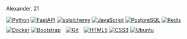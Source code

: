 Alexander, 21

<div align="left">
  <a href="https://img.shields.io/badge/css-a?style=for-the-badge&logo=css&logoColor=white&labelColor=%23663399&color=gray" target="_blank"><img src="https://img.shields.io/badge/python-a?style=for-the-badge&logo=python&logoColor=white&labelColor=%233776AB&color=gray" alt="Python"/></a>
  <a href="https://fastapi.tiangolo.com/" target="_blank"><img src="https://img.shields.io/badge/FastAPI-passing?style=for-the-badge&logo=fastapi&logoColor=white&labelColor=%23009688&color=gray" alt="FastAPI"/></a>
  <a href="https://www.sqlalchemy.org/" target="_blank"><img src="https://img.shields.io/badge/sqlalchemy-a?style=for-the-badge&logo=sqlalchemy&logoColor=white&labelColor=%23D71F00&color=gray" alt="sqlalchemy"/></a>
  <a href="https://www.javascript.com/" target="_blank"><img src="https://img.shields.io/badge/javascript-a?style=for-the-badge&logo=javascript&logoColor=white&labelColor=%23F7DF1E&color=gray" alt="JavaScript"/></a>
  <a href="https://www.postgresql.org/" target="_blank"><img src="https://img.shields.io/badge/PostgreSQL-common?style=for-the-badge&logo=postgresql&logoColor=white&labelColor=%234169E1&color=gray" alt="PostgreSQL"/></a>
  <a href="https://github.com/redis/redis" target="_blank"><img src="https://img.shields.io/badge/redis-a?style=for-the-badge&logo=redis&logoColor=white&labelColor=%23FF4438&color=gray" alt="Redis"/></a>
  <a href="https://www.docker.com/" target="_blank"><img src="https://img.shields.io/badge/docker-a?style=for-the-badge&logo=docker&logoColor=white&labelColor=%232496ED&color=gray" alt="Docker"/></a>
  <a href="https://getbootstrap.com/docs/3.4/javascript/" target="_blank"><img src="https://img.shields.io/badge/bootstrap-a?style=for-the-badge&logo=bootstrap&logoColor=white&labelColor=%237952B3&color=gray" alt="Bootstrap"/></a> 
  <a href="https://github.com/" target="_blank"><img style="margin: 10px" src="https://img.shields.io/badge/git-a?style=for-the-badge&logo=git&logoColor=white&labelColor=%23F05032&color=gray" alt="Git"/></a>
  <a href="https://en.wikipedia.org/wiki/HTML5" target="_blank"><img src="https://img.shields.io/badge/html-a?style=for-the-badge&logo=html5&logoColor=white&labelColor=%23E34F26&color=gray" alt="HTML5"/></a>
  <a href="https://en.wikipedia.org/wiki/CSS" target="_blank"><img src="https://img.shields.io/badge/CSS-a?style=for-the-badge&logo=css&labelColor=%23663399&color=gray" alt="CSS3"/></a>
  <a href="https://ubuntu.com/" target="_blank"><img src="https://img.shields.io/badge/ubuntu-a?style=for-the-badge&logo=ubuntu&logoColor=white&labelColor=%23E95420&color=gray" alt="Ubuntu"/></a>
</div>
